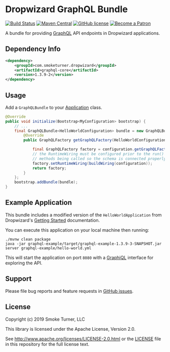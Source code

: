 Dropwizard GraphQL Bundle
========================
[![Build Status](https://travis-ci.org/smoketurner/dropwizard-graphql.svg?branch=master)](https://travis-ci.org/smoketurner/dropwizard-graphql)
[![Maven Central](https://img.shields.io/maven-central/v/com.smoketurner.dropwizard/dropwizard-graphql.svg?style=flat-square)](https://maven-badges.herokuapp.com/maven-central/com.smoketurner.dropwizard/dropwizard-graphql/)
[![GitHub license](https://img.shields.io/github/license/smoketurner/dropwizard-graphql.svg?style=flat-square)](https://github.com/smoketurner/dropwizard-graphql/tree/master)
[![Become a Patron](https://img.shields.io/badge/Patron-Patreon-red.svg)](https://www.patreon.com/bePatron?u=9567343)

A bundle for providing [GraphQL](http://graphql.org) API endpoints in Dropwizard applications.

Dependency Info
---------------
```xml
<dependency>
    <groupId>com.smoketurner.dropwizard</groupId>
    <artifactId>graphql-core</artifactId>
    <version>1.3.9-2</version>
</dependency>
```

Usage
-----
Add a `GraphQLBundle` to your [Application](https://www.dropwizard.io/1.3.9/dropwizard-core/apidocs/io/dropwizard/Application.html) class.

```java
@Override
public void initialize(Bootstrap<MyConfiguration> bootstrap) {
    // ...
    final GraphQLBundle<HelloWorldConfiguration> bundle = new GraphQLBundle<HelloWorldConfiguration>() {
        @Override
        public GraphQLFactory getGraphQLFactory(HelloWorldConfiguration configuration) {

            final GraphQLFactory factory = configuration.getGraphQLFactory();
            // the RuntimeWiring must be configured prior to the run()
            // methods being called so the schema is connected properly.
            factory.setRuntimeWiring(buildWiring(configuration));
            return factory;
        }
    };
    bootstrap.addBundle(bundle);
}
```

Example Application
-------------------
This bundle includes a modified version of the `HelloWorldApplication` from Dropwizard's [Getting Started](https://www.dropwizard.io/1.3.9/docs/getting-started.html) documentation.

You can execute this application on your local machine then running:

```
./mvnw clean package
java -jar graphql-example/target/graphql-example-1.3.9-3-SNAPSHOT.jar server graphql-example/hello-world.yml
```

This will start the application on port `8080` with a [GraphiQL](https://github.com/graphql/graphiql) interface for exploring the API.

Support
-------
Please file bug reports and feature requests in [GitHub issues](https://github.com/smoketurner/dropwizard-graphql/issues).

License
-------
Copyright (c) 2019 Smoke Turner, LLC

This library is licensed under the Apache License, Version 2.0.

See http://www.apache.org/licenses/LICENSE-2.0.html or the [LICENSE](LICENSE) file in this repository for the full license text.
